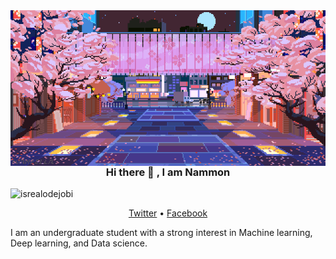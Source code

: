 

  <img align="right" alt="Coding" width="1000" src="./original.gif">
  <h3 align="center"> Hi there 👋 , I am Nammon</h3>
<p align="left"> <img src="https://komarev.com/ghpvc/?username=lauragift21&label=Profile%20views&color=0e75b6&style=flat" alt="isrealodejobi" />

<p align="center">
  <a href="https://twitter.com">Twitter</a> •
  <a href="https://www.facebook.com/monmonten">Facebook</a>

I am an undergraduate student with a strong interest in
Machine learning, Deep learning, and Data science.
